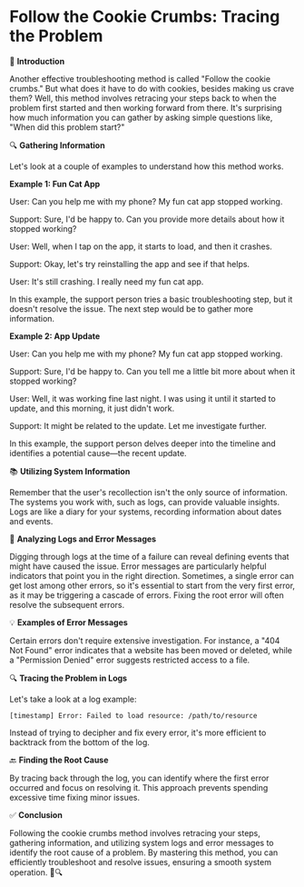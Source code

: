 # Follow the Cookie Crumbs: Tracing the Problem

🍪 **Introduction**

Another effective troubleshooting method is called "Follow the cookie crumbs." But what does it have to do with cookies, besides making us crave them? Well, this method involves retracing your steps back to when the problem first started and then working forward from there. It's surprising how much information you can gather by asking simple questions like, "When did this problem start?"

🔍 **Gathering Information**

Let's look at a couple of examples to understand how this method works.

**Example 1: Fun Cat App**

User: Can you help me with my phone? My fun cat app stopped working.

Support: Sure, I'd be happy to. Can you provide more details about how it stopped working?

User: Well, when I tap on the app, it starts to load, and then it crashes.

Support: Okay, let's try reinstalling the app and see if that helps.

User: It's still crashing. I really need my fun cat app.

In this example, the support person tries a basic troubleshooting step, but it doesn't resolve the issue. The next step would be to gather more information.

**Example 2: App Update**

User: Can you help me with my phone? My fun cat app stopped working.

Support: Sure, I'd be happy to. Can you tell me a little bit more about when it stopped working?

User: Well, it was working fine last night. I was using it until it started to update, and this morning, it just didn't work.

Support: It might be related to the update. Let me investigate further.

In this example, the support person delves deeper into the timeline and identifies a potential cause—the recent update.

📚 **Utilizing System Information**

Remember that the user's recollection isn't the only source of information. The systems you work with, such as logs, can provide valuable insights. Logs are like a diary for your systems, recording information about dates and events.

📜 **Analyzing Logs and Error Messages**

Digging through logs at the time of a failure can reveal defining events that might have caused the issue. Error messages are particularly helpful indicators that point you in the right direction. Sometimes, a single error can get lost among other errors, so it's essential to start from the very first error, as it may be triggering a cascade of errors. Fixing the root error will often resolve the subsequent errors.

💡 **Examples of Error Messages**

Certain errors don't require extensive investigation. For instance, a "404 Not Found" error indicates that a website has been moved or deleted, while a "Permission Denied" error suggests restricted access to a file.

🔍 **Tracing the Problem in Logs**

Let's take a look at a log example:

```
[timestamp] Error: Failed to load resource: /path/to/resource
```

Instead of trying to decipher and fix every error, it's more efficient to backtrack from the bottom of the log.

🔙 **Finding the Root Cause**

By tracing back through the log, you can identify where the first error occurred and focus on resolving it. This approach prevents spending excessive time fixing minor issues.

✅ **Conclusion**

Following the cookie crumbs method involves retracing your steps, gathering information, and utilizing system logs and error messages to identify the root cause of a problem. By mastering this method, you can efficiently troubleshoot and resolve issues, ensuring a smooth system operation. 🚀🔍